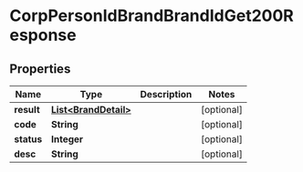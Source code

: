 

# CorpPersonIdBrandBrandIdGet200Response


## Properties

| Name | Type | Description | Notes |
|------------ | ------------- | ------------- | -------------|
|**result** | [**List&lt;BrandDetail&gt;**](BrandDetail.md) |  |  [optional] |
|**code** | **String** |  |  [optional] |
|**status** | **Integer** |  |  [optional] |
|**desc** | **String** |  |  [optional] |



